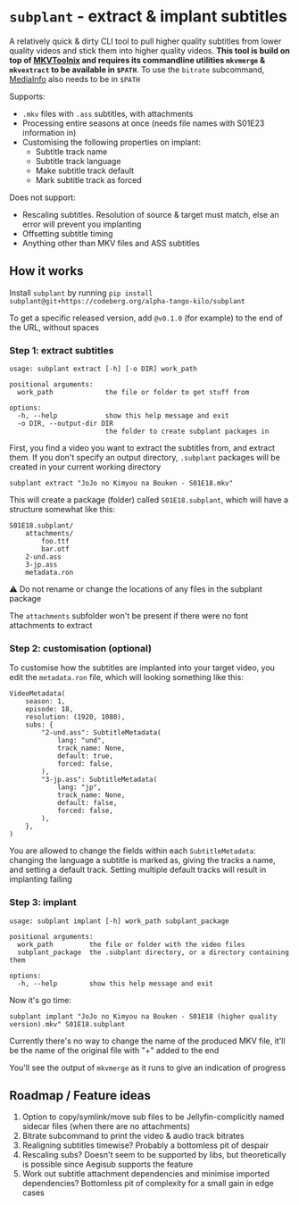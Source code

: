 # `subplant` - extract & implant subtitles

A relatively quick & dirty CLI tool to pull higher quality subtitles from lower quality videos and stick them into higher quality videos.
**This tool is build on top of [MKVToolnix](https://mkvtoolnix.download/) and requires its commandline utilities `mkvmerge` & `mkvextract` to be available in `$PATH`**.
To use the `bitrate` subcommand, [MediaInfo](https://mediaarea.net/en/MediaInfo) also needs to be in `$PATH`

Supports:
  - `.mkv` files with `.ass` subtitles, with attachments
  - Processing entire seasons at once (needs file names with S01E23 information in)
  - Customising the following properties on implant:
    - Subtitle track name
    - Subtitle track language
    - Make subtitle track default
    - Mark subtitle track as forced

Does not support:
  - Rescaling subtitles. Resolution of source & target must match, else an error will prevent you implanting
  - Offsetting subtitle timing
  - Anything other than MKV files and ASS subtitles

## How it works

Install `subplant` by running `pip install subplant@git+https://codeberg.org/alpha-tango-kilo/subplant`

To get a specific released version, add `@v0.1.0` (for example) to the end of the URL, without spaces

### Step 1: extract subtitles

```
usage: subplant extract [-h] [-o DIR] work_path

positional arguments:
  work_path             the file or folder to get stuff from

options:
  -h, --help            show this help message and exit
  -o DIR, --output-dir DIR
                        the folder to create subplant packages in
```

First, you find a video you want to extract the subtitles from, and extract them.
If you don't specify an output directory, `.subplant` packages will be created in your current working directory

```shell
subplant extract "JoJo no Kimyou na Bouken - S01E18.mkv"
```

This will create a package (folder) called `S01E18.subplant`, which will have a structure somewhat like this:

```
S01E18.subplant/
    attachments/
        foo.ttf
        bar.otf
    2-und.ass
    3-jp.ass
    metadata.ron
```

⚠ Do not rename or change the locations of any files in the subplant package

The `attachments` subfolder won't be present if there were no font attachments to extract

### Step 2: customisation (optional)

To customise how the subtitles are implanted into your target video, you edit the `metadata.ron` file, which will looking something like this:

```ron
VideoMetadata(
    season: 1,
    episode: 18,
    resolution: (1920, 1080),
    subs: {
        "2-und.ass": SubtitleMetadata(
            lang: "und",
            track_name: None,
            default: true,
            forced: false,
        ),
        "3-jp.ass": SubtitleMetadata(
            lang: "jp",
            track_name: None,
            default: false,
            forced: false,
        ),
    },
)
```

You are allowed to change the fields within each `SubtitleMetadata`: changing the language a subtitle is marked as, giving the tracks a name, and setting a default track.
Setting multiple default tracks will result in implanting failing

### Step 3: implant

```
usage: subplant implant [-h] work_path subplant_package

positional arguments:
  work_path         the file or folder with the video files
  subplant_package  the .subplant directory, or a directory containing them

options:
  -h, --help        show this help message and exit
```

Now it's go time:

```shell
subplant implant "JoJo no Kimyou na Bouken - S01E18 (higher quality version).mkv" S01E18.subplant
```

Currently there's no way to change the name of the produced MKV file, it'll be the name of the original file with "+" added to the end

You'll see the output of `mkvmerge` as it runs to give an indication of progress

## Roadmap / Feature ideas

1. Option to copy/symlink/move sub files to be Jellyfin-complicitly named sidecar files (when there are no attachments)
2. Bitrate subcommand to print the video & audio track bitrates
3. Realigning subtitles timewise? Probably a bottomless pit of despair
4. Rescaling subs? Doesn't seem to be supported by libs, but theoretically is possible since Aegisub supports the feature
5. Work out subtitle attachment dependencies and minimise imported dependencies? Bottomless pit of complexity for a small gain in edge cases
